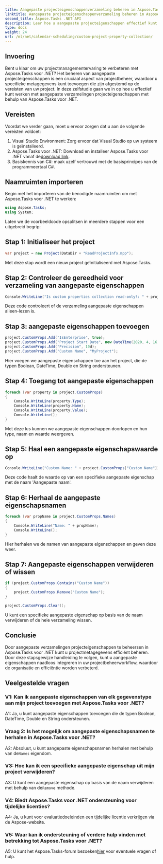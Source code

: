 ```yaml
---
title: Aangepaste projecteigenschappenverzameling beheren in Aspose.Tasks
linktitle: Aangepaste projecteigenschappenverzameling beheren in Aspose.Tasks
second_title: Aspose.Tasks .NET API
description: Leer hoe u aangepaste projecteigenschappen effectief kunt beheren in Aspose.Tasks voor .NET, waardoor uw projectbeheerervaring wordt verbeterd.
type: docs
weight: 24
url: /nl/net/calendar-scheduling/custom-project-property-collection/
---
```

## Invoering

Bent u klaar om uw projectmanagementervaring te verbeteren met Aspose.Tasks voor .NET? Het beheren van aangepaste projecteigenschappen is een cruciaal aspect van projectbeheer, waardoor u specifieke metagegevens kunt toevoegen die zijn afgestemd op de vereisten van uw project. In deze zelfstudie gaan we in op hoe u effectief kunt werken met aangepaste verzamelingen projecteigenschappen met behulp van Aspose.Tasks voor .NET.

## Vereisten

Voordat we verder gaan, moet u ervoor zorgen dat u aan de volgende vereisten voldoet:

1. Visual Studio Environment: Zorg ervoor dat Visual Studio op uw systeem is geïnstalleerd.
2.  Aspose.Tasks voor .NET: Download en installeer Aspose.Tasks voor .NET vanaf de[download link](https://releases.aspose.com/tasks/net/).
3. Basiskennis van C#: maak uzelf vertrouwd met de basisprincipes van de programmeertaal C#.

## Naamruimten importeren

Begin met het importeren van de benodigde naamruimten om met Aspose.Tasks voor .NET te werken:

```csharp
using Aspose.Tasks;
using System;


```

Laten we de voorbeeldcode opsplitsen in meerdere stappen voor een uitgebreid begrip:

## Stap 1: Initialiseer het project

```csharp
var project = new Project(DataDir + "ReadProjectInfo.mpp");
```

Met deze stap wordt een nieuw project geïnitialiseerd met Aspose.Tasks.

## Stap 2: Controleer de gereedheid voor verzameling van aangepaste eigenschappen

```csharp
Console.WriteLine("Is custom properties collection read-only?: " + project.CustomProps.IsReadOnly);
```

Deze code controleert of de verzameling aangepaste eigenschappen alleen-lezen is.

## Stap 3: aangepaste eigenschappen toevoegen

```csharp
project.CustomProps.Add("IsEnterprise", true);
project.CustomProps.Add("Project Start Date", new DateTime(2020, 4, 16, 8, 0, 0));
project.CustomProps.Add("Precision", 10d);
project.CustomProps.Add("Custom Name", "MyProject");
```

Hier voegen we aangepaste eigenschappen toe aan het project, die de typen Boolean, DateTime, Double en String ondersteunen.

## Stap 4: Toegang tot aangepaste eigenschappen

```csharp
foreach (var property in project.CustomProps)
{
    Console.WriteLine(property.Type);
    Console.WriteLine(property.Name);
    Console.WriteLine(property.Value);
    Console.WriteLine();
}
```

Met deze lus kunnen we aangepaste eigenschappen doorlopen en hun type, naam en waarde weergeven.

## Stap 5: Haal een aangepaste eigenschapswaarde op

```csharp
Console.WriteLine("Custom Name: " + project.CustomProps["Custom Name"]);
```

Deze code haalt de waarde op van een specifieke aangepaste eigenschap met de naam 'Aangepaste naam'.

## Stap 6: Herhaal de aangepaste eigenschapsnamen

```csharp
foreach (var propName in project.CustomProps.Names)
{
    Console.WriteLine("Name: " + propName);
    Console.WriteLine();
}
```

Hier herhalen we de namen van aangepaste eigenschappen en geven deze weer.

## Stap 7: Aangepaste eigenschappen verwijderen of wissen

```csharp
if (project.CustomProps.Contains("Custom Name"))
{
    project.CustomProps.Remove("Custom Name");
}

project.CustomProps.Clear();
```

U kunt een specifieke aangepaste eigenschap op basis van de naam verwijderen of de hele verzameling wissen.

## Conclusie

Door aangepaste verzamelingen projecteigenschappen te beheersen in Aspose.Tasks voor .NET kunt u projectmetagegevens efficiënt beheren. Door deze stapsgewijze handleiding te volgen, kunt u aangepaste eigenschappen naadloos integreren in uw projectbeheerworkflow, waardoor de organisatie en efficiëntie worden verbeterd.

## Veelgestelde vragen

### V1: Kan ik aangepaste eigenschappen van elk gegevenstype aan mijn project toevoegen met Aspose.Tasks voor .NET?

A1: Ja, u kunt aangepaste eigenschappen toevoegen die de typen Boolean, DateTime, Double en String ondersteunen.

### Vraag 2: Is het mogelijk om aangepaste eigenschapsnamen te herhalen in Aspose.Tasks voor .NET?

 A2: Absoluut, u kunt aangepaste eigenschapsnamen herhalen met behulp van de`Names` eigendom.

### V3: Hoe kan ik een specifieke aangepaste eigenschap uit mijn project verwijderen?

 A3: U kunt een aangepaste eigenschap op basis van de naam verwijderen met behulp van de`Remove` methode.

### V4: Biedt Aspose.Tasks voor .NET ondersteuning voor tijdelijke licenties?

A4: Ja, u kunt voor evaluatiedoeleinden een tijdelijke licentie verkrijgen via de Aspose-website.

### V5: Waar kan ik ondersteuning of verdere hulp vinden met betrekking tot Aspose.Tasks voor .NET?

 A5: U kunt het Aspose.Tasks-forum bezoeken[hier](https://forum.aspose.com/c/tasks/15) voor eventuele vragen of hulp.